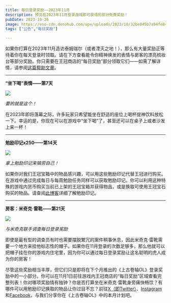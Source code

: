```yaml
---
title: 每日登录奖励——2023年11月
description: 预览在2023年11月登录游戏即可获得的部分免费奖励！
pubDate: 2023-10-26
image: https://eso-cdn.denohub.com/ape/uploads/2023/10/32be045b7a94fe8418ddb2c76e92d7eb.jpg
tags: ["公告","每日奖励"]

---
```


如果你打算在2023年11月造访泰姆瑞尔（或者湮灭之地！），那么有大量奖励正等待着你在每天登录时领取。请在下方查看能令你精神焕发的表情与房客的漂亮梳妆台等部分奖励。你只需要在王冠商店的“每日奖励”部分领取它们——如需了解详情，请参阅[这篇帮助文章](https://help.bethesda.net/#zh-CN/answer/60270)。

---

**“坐下喝”表情——第7天**

![](https://eso-cdn.denohub.com/ape/uploads/2023/10/7017565bd3c1d77750cb92c9983a8a79.jpg)

<p class="text-gray-500 text-sm text-center"><i>要的就是这个！</i></p>

在2023年即将落幕之际，许多玩家只希望能坐在舒适的座位上喝杯提神饮料放松一下。幸运的是，你现在可以在游戏中“坐下喝”了，甚至还可以在桌子上或者沙发上来一杯！

---

**勉励印记x250——第14天**

![](https://eso-cdn.denohub.com/ape/uploads/2023/10/cbf054f9fa4122ee9be26996607da8d2.jpg)

<p class="text-gray-500 text-sm text-center"><i>拿上勉励印记来犒劳自己！</i></p>

如果你对我们王冠宝箱中的物品感兴趣，可以用这些勉励印记代替王冠进行购买。在游戏中通过完成每日与每周勉励任务同样可以获取勉励印记。你可以利用这种特殊的游戏内货币购买当前已上架的王冠宝箱并获得物品，或是换取可使用王冠宝石购买的物品。请查阅[此博客](/news/post/59925)详细了解勉励印记。

---

**房客：米奇克·雷靴——第21天**

![](https://eso-cdn.denohub.com/ape/uploads/2023/10/be683f8349ee07282464477c6ea42990.jpg)

<p class="text-gray-500 text-sm text-center"><i>与米奇克联手调查每日登录奖励</i></p>

即使是最有型的调查员有时也需要摆脱繁冗的案件稍事休息，因此米奇克·雷靴需要一个地方来挂他标志性的帽子。如果你在11月登录的次数足够多，那么他就可以把帽子挂在你的游戏内住宅里，因为你可以通过每日登录奖励让这名聪明的虎人成为你的房客！

尽管这些奖励相当丰厚，但它们只是即将在下个月推出的《上古卷轴OL》登录奖励中的一小部分。你可以在11月1日前往游戏内王冠商店的“每日奖励”区域查看完整列表！你对哪项奖励情有独钟？你是否打算坐在米奇克·雷靴身旁痛快畅饮？有哪件可以用勉励印记换取的物品让你过目不忘？前往[X（即Twitter）](https://twitter.com/TESOnline)、[Instagram](https://www.instagram.com/elderscrollsonline/)和[Facebook](https://www.facebook.com/elderscrollsonline)，与我们分享你在《上古卷轴OL》中的本月计划吧。 
